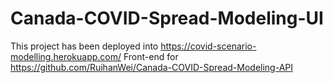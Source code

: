 # Canada-COVID-Spread-Modeling-UI
This project has been deployed into https://covid-scenario-modelling.herokuapp.com/
Front-end for https://github.com/RuihanWei/Canada-COVID-Spread-Modeling-API
